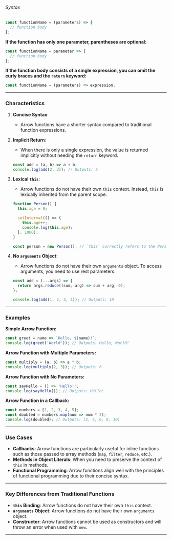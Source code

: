 ###### Syntax
```javascript
const functionName = (parameters) => {
  // function body
};
```

**If the function has only one parameter, parentheses are optional:**
```javascript
const functionName = parameter => {
  // function body
};
```

**If the function body consists of a single expression, you can omit the curly braces and the `return` keyword:**
```javascript
const functionName = (parameters) => expression;
```

---

### Characteristics
1. **Concise Syntax**:
   - Arrow functions have a shorter syntax compared to traditional function expressions.

2. **Implicit Return**:
   - When there is only a single expression, the value is returned implicitly without needing the `return` keyword.

   ```javascript
   const add = (a, b) => a + b;
   console.log(add(2, 3)); // Outputs: 5
   ```

3. **Lexical `this`**:
   - Arrow functions do not have their own `this` context. Instead, `this` is lexically inherited from the parent scope.

   ```javascript
   function Person() {
     this.age = 0;

     setInterval(() => {
       this.age++;
       console.log(this.age);
     }, 1000);
   }

   const person = new Person(); // `this` correctly refers to the Person instance
   ```

4. **No `arguments` Object**:
   - Arrow functions do not have their own `arguments` object. To access arguments, you need to use rest parameters.

   ```javascript
   const add = (...args) => {
     return args.reduce((sum, arg) => sum + arg, 0);
   };

   console.log(add(1, 2, 3, 4)); // Outputs: 10
   ```

---

### Examples
**Simple Arrow Function:**
```javascript
const greet = name => `Hello, ${name}!`;
console.log(greet('World')); // Outputs: Hello, World!
```

**Arrow Function with Multiple Parameters:**
```javascript
const multiply = (a, b) => a * b;
console.log(multiply(2, 3)); // Outputs: 6
```

**Arrow Function with No Parameters:**
```javascript
const sayHello = () => 'Hello!';
console.log(sayHello()); // Outputs: Hello!
```

**Arrow Function in a Callback:**
```javascript
const numbers = [1, 2, 3, 4, 5];
const doubled = numbers.map(num => num * 2);
console.log(doubled); // Outputs: [2, 4, 6, 8, 10]
```

---

### Use Cases
- **Callbacks**: Arrow functions are particularly useful for inline functions such as those passed to array methods (`map`, `filter`, `reduce`, etc.).
- **Methods in Object Literals**: When you need to preserve the context of `this` in methods.
- **Functional Programming**: Arrow functions align well with the principles of functional programming due to their concise syntax.

---
### Key Differences from Traditional Functions

- **`this` Binding**: Arrow functions do not have their own `this` context.
- **`arguments` Object**: Arrow functions do not have their own `arguments` object.
- **Constructor**: Arrow functions cannot be used as constructors and will throw an error when used with `new`.

---
